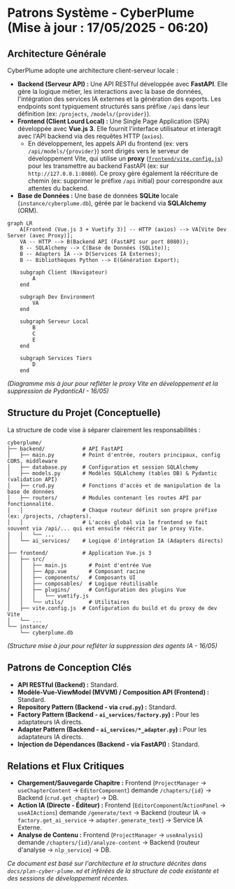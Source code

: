 # Patrons Système - CyberPlume (Mise à jour : 17/05/2025 - 06:20)

## Architecture Générale

CyberPlume adopte une architecture client-serveur locale :

*   **Backend (Serveur API) :** Une API RESTful développée avec **FastAPI**. Elle gère la logique métier, les interactions avec la base de données, l'intégration des services IA externes et la génération des exports. Les endpoints sont typiquement structurés sans préfixe `/api` dans leur définition (ex: `/projects`, `/models/{provider}`).
*   **Frontend (Client Lourd Local) :** Une Single Page Application (SPA) développée avec **Vue.js 3**. Elle fournit l'interface utilisateur et interagit avec l'API backend via des requêtes HTTP (`axios`).
    *   En développement, les appels API du frontend (ex: vers `/api/models/{provider}`) sont dirigés vers le serveur de développement Vite, qui utilise un **proxy** ([`frontend/vite.config.js`](frontend/vite.config.js:1)) pour les transmettre au backend FastAPI (ex: sur `http://127.0.0.1:8080`). Ce proxy gère également la réécriture de chemin (ex: supprimer le préfixe `/api` initial) pour correspondre aux attentes du backend.
*   **Base de Données :** Une base de données **SQLite** locale (`instance/cyberplume.db`), gérée par le backend via **SQLAlchemy** (ORM).

```mermaid
graph LR
    A[Frontend (Vue.js 3 + Vuetify 3)] -- HTTP (axios) --> VA[Vite Dev Server (avec Proxy)];
    VA -- HTTP --> B(Backend API (FastAPI sur port 8080));
    B -- SQLAlchemy --> C(Base de Données (SQLite));
    B -- Adapters IA --> D(Services IA Externes);
    B -- Bibliothèques Python --> E(Génération Export);

    subgraph Client (Navigateur)
        A
    end
    
    subgraph Dev Environment
        VA
    end

    subgraph Serveur Local
        B
        C
        E
    end

    subgraph Services Tiers
        D
    end
```
*(Diagramme mis à jour pour refléter le proxy Vite en développement et la suppression de PydanticAI - 16/05)*

## Structure du Projet (Conceptuelle)

La structure de code vise à séparer clairement les responsabilités :

```
cyberplume/
├── backend/            # API FastAPI
│   ├── main.py         # Point d'entrée, routers principaux, config CORS, middleware
│   ├── database.py     # Configuration et session SQLAlchemy
│   ├── models.py       # Modèles SQLAlchemy (tables DB) & Pydantic (validation API)
│   ├── crud.py         # Fonctions d'accès et de manipulation de la base de données
│   ├── routers/        # Modules contenant les routes API par fonctionnalité.
│   │                   # Chaque routeur définit son propre préfixe (ex: /projects, /chapters).
│   │                   # L'accès global via le frontend se fait souvent via /api/... qui est ensuite réécrit par le proxy Vite.
│   │   └── ...
│   └── ai_services/    # Logique d'intégration IA (Adapters directs)
│
├── frontend/           # Application Vue.js 3
│   ├── src/
│   │   ├── main.js       # Point d'entrée Vue
│   │   ├── App.vue       # Composant racine
│   │   ├── components/   # Composants UI
│   │   ├── composables/  # Logique réutilisable
│   │   ├── plugins/      # Configuration des plugins Vue
│   │   │   └── vuetify.js
│   │   └── utils/        # Utilitaires
│   ├── vite.config.js  # Configuration du build et du proxy de dev Vite
│   └── ...
└── instance/
    └── cyberplume.db
```
*(Structure mise à jour pour refléter la suppression des agents IA - 16/05)*

## Patrons de Conception Clés

*   **API RESTful (Backend) :** Standard.
*   **Modèle-Vue-ViewModel (MVVM) / Composition API (Frontend) :** Standard.
*   **Repository Pattern (Backend - via `crud.py`) :** Standard.
*   **Factory Pattern (Backend - `ai_services/factory.py`) :** Pour les adaptateurs IA directs.
*   **Adapter Pattern (Backend - `ai_services/*_adapter.py`) :** Pour les adaptateurs IA directs.
*   **Injection de Dépendances (Backend - via FastAPI) :** Standard.

## Relations et Flux Critiques

*   **Chargement/Sauvegarde Chapitre :** Frontend (`ProjectManager` -> `useChapterContent` -> `EditorComponent`) demande `/chapters/{id}` -> Backend (`crud.get_chapter`) -> DB.
*   **Action IA (Directe - Éditeur) :** Frontend (`EditorComponent`/`ActionPanel` -> `useAIActions`) demande `/generate/text` -> Backend (routeur IA -> `factory.get_ai_service` -> `adapter.generate_text`) -> Service IA Externe.
*   **Analyse de Contenu :** Frontend (`ProjectManager` -> `useAnalysis`) demande `/chapters/{id}/analyze-content` -> Backend (routeur d'analyse -> `nlp_service`) -> DB.

*Ce document est basé sur l'architecture et la structure décrites dans `docs/plan-cyber-plume.md` et inférées de la structure de code existante et des sessions de développement récentes.*